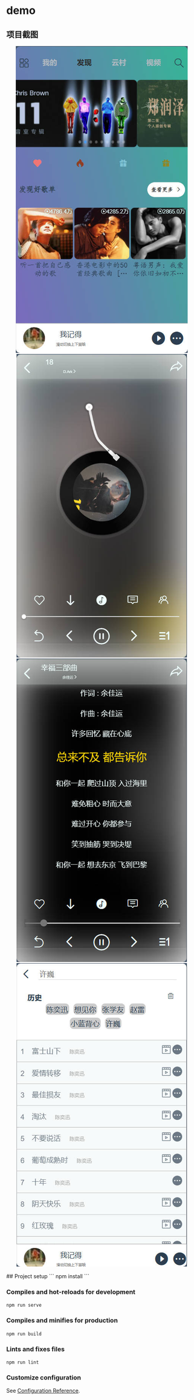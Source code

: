 # demo
## 项目截图
<div align="center">
  
![](example/index.jpg)
![](example/play1.jpg)
![](example/play2.jpg)
![](example/list2.jpg)

</div>
## Project setup
```
npm install
```

### Compiles and hot-reloads for development
```
npm run serve
```

### Compiles and minifies for production
```
npm run build
```

### Lints and fixes files
```
npm run lint
```

### Customize configuration
See [Configuration Reference](https://cli.vuejs.org/config/).
